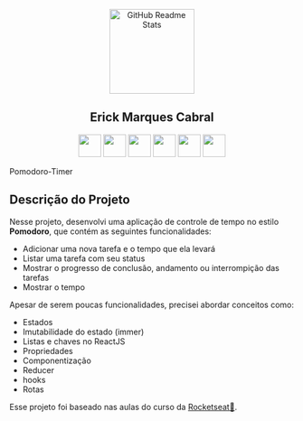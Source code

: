<p align="center">
 <img heigth="150" Width="150" style="max-width:100%" src="https://raw.githubusercontent.com/MicaelliMedeiros/micaellimedeiros/master/image/computer-illustration.png" align="center" alt="GitHub Readme Stats" />
 <h2 align="center">Erick Marques Cabral</h2>
 <p align="center">
  <img 
       heigth="30"
       Width="40"
       style="max-width:100%"
       src="https://cdn.jsdelivr.net/gh/devicons/devicon/icons/css3/css3-original.svg">
  <img 
       heigth="30" 
       Width="40"
       style="max-width:100%"
       src="https://cdn.jsdelivr.net/gh/devicons/devicon/icons/html5/html5-original.svg">
  <img 
       heigth="30" 
       Width="40"
       style="max-width:100%"
       src="https://cdn.jsdelivr.net/gh/devicons/devicon/icons/nodejs/nodejs-original.svg">
  <img 
       heigth="30" 
       Width="40"
       style="max-width:100%"
       src="https://cdn.jsdelivr.net/gh/devicons/devicon/icons/react/react-original.svg">
  <img 
       heigth="30" 
       Width="40"
       style="max-width:100%"
       src="https://cdn.jsdelivr.net/gh/devicons/devicon/icons/typescript/typescript-original.svg">
  <img 
       heigth="30" 
       Width="40"
       style="max-width:100%"
       src="https://cdn.jsdelivr.net/gh/devicons/devicon/icons/javascript/javascript-original.svg">
  </p>
</p>
 

<p disply=flex>Pomodoro-Timer<p>

## Descrição do Projeto
Nesse projeto, desenvolvi uma aplicação de controle de tempo no estilo **Pomodoro**, que contém as seguintes funcionalidades:

- Adicionar uma nova tarefa e o tempo que ela levará
- Listar uma tarefa com seu status
- Mostrar o progresso de conclusão, andamento ou interrompição das tarefas
- Mostrar o tempo

Apesar de serem poucas funcionalidades, precisei abordar conceitos como:

- Estados
- Imutabilidade do estado (immer)
- Listas e chaves no ReactJS
- Propriedades
- Componentização
- Reducer
- hooks
- Rotas
    
Esse projeto foi baseado nas aulas do curso da <a href="https://www.rocketseat.com.br/">Rocketseat🔗</a>.
